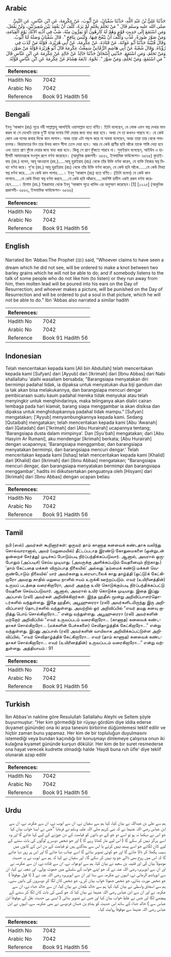 ## Arabic


<div dir="rtl" lang="ar" style={{fontSize:'larger',backgroundColor:'#f8f9fa',padding:20}}>
حَدَّثَنَا عَلِيُّ بْنُ عَبْدِ اللَّهِ، حَدَّثَنَا سُفْيَانُ، عَنْ أَيُّوبَ، عَنْ عِكْرِمَةَ، عَنِ ابْنِ عَبَّاسٍ، عَنِ النَّبِيِّ صلى الله عليه وسلم قَالَ ‏"‏ مَنْ تَحَلَّمَ بِحُلُمٍ لَمْ يَرَهُ، كُلِّفَ أَنْ يَعْقِدَ بَيْنَ شَعِيرَتَيْنِ، وَلَنْ يَفْعَلَ، وَمَنِ اسْتَمَعَ إِلَى حَدِيثِ قَوْمٍ وَهُمْ لَهُ كَارِهُونَ أَوْ يَفِرُّونَ مِنْهُ، صُبَّ فِي أُذُنِهِ الآنُكُ يَوْمَ الْقِيَامَةِ، وَمَنْ صَوَّرَ صُورَةً، عُذِّبِ وَكُلِّفَ أَنْ يَنْفُخَ فِيهَا، وَلَيْسَ بِنَافِخٍ ‏"‏‏.‏ قَالَ سُفْيَانُ وَصَلَهُ لَنَا أَيُّوبُ‏.‏ وَقَالَ قُتَيْبَةُ حَدَّثَنَا أَبُو عَوَانَةَ، عَنْ قَتَادَةَ، عَنْ عِكْرِمَةَ، عَنْ أَبِي هُرَيْرَةَ، قَوْلَهُ مَنْ كَذَبَ فِي رُؤْيَاهُ‏.‏ وَقَالَ شُعْبَةُ عَنْ أَبِي هَاشِمٍ الرُّمَّانِيِّ سَمِعْتُ عِكْرِمَةَ قَالَ أَبُو هُرَيْرَةَ قَوْلَهُ مَنْ صَوَّرَ، وَمَنْ تَحَلَّمَ، وَمَنِ اسْتَمَعَ‏.‏ حَدَّثَنِي إِسْحَاقُ حَدَّثَنَا خَالِدٌ عَنْ خَالِدٍ عَنْ عِكْرِمَةَ عَنِ ابْنِ عَبَّاسٍ قَالَ ‏"‏ مَنِ اسْتَمَعَ، وَمَنْ تَحَلَّمَ، وَمَنْ صَوَّرَ ‏"‏‏.‏ نَحْوَهُ‏.‏ تَابَعَهُ هِشَامٌ عَنْ عِكْرِمَةَ عَنِ ابْنِ عَبَّاسٍ قَوْلَهُ‏.‏
</div>
<div style={{backgroundColor:'#f8f9fa',padding:20, marginBottom: 10}}><table> <thead> <tr> <th>References:</th> <th></th> </tr> </thead> <tbody><tr><td>Hadith No</td><td>7042</td></tr><tr><td>Arabic No</td><td>7042</td></tr><tr><td>Reference</td><td>Book 91 Hadith 56</td></tr></tbody></table></div>

## Bengali


<div dir="ltr" lang="bn" style={{fontSize:'larger',backgroundColor:'#f8f9fa',padding:20}}>
ইবনু ‘আব্বাস (রাঃ) সূত্রে নবী সাল্লাল্লাহু আলাইহি ওয়াসাল্লাম হতে বর্ণিত। তিনি বলেছেন, যে লোক এমন স্বপ্ন দেখার ভান করল যা সে দেখেনি তাকে দু’টি যবের দানায় গিট দেয়ার জন্য বাধ্য করা হবে। অথচ সে তা কখনও পারবে না। যে কেউ কোন এক দলের কথার দিকে কান লাগাল। অথচ তারা এটা পছন্দ করে না অথবা বলেছেন, অথচ তারা তার থেকে পলায়নপর। কিয়ামতের দিন তার উভয় কানে সীসা ঢেলে দেয়া হবে। আর যে কেউ প্রাণীর ছবি আঁকে তাকে শাস্তি দেয়া হবে এবং তাতে প্রাণ ফুঁকে দেয়ার জন্য বাধ্য করা হবে। কিন্তু সে প্রাণ ফুঁকতে পারবে না। সুফ্ইয়ান বলেছেন, আইউব এ হাদীসটি আমাদেরকে মওসুল রূপে বর্ণনা করেছেন। (আধুনিক প্রকাশনী- ৬৫৫২, ইসলামিক ফাউন্ডেশন- ৬৫৬৫) কুতাইবাহ (রহ.) বলেন, আবূ আওয়ানা (রহ.).....আবূ হুরাইরাহ (রাঃ) থেকে তাঁর উক্তি বর্ণনা করেন, যে ব্যক্তি নিজের স্বপ্ন মিথ্যা বর্ণনা করে। শু’বা (রহ.) আবূ হুরাইরাহ (রাঃ) থেকে তাঁর উক্তি বর্ণনা করেন, যে কেউ ছবি আঁকে......যে কেউ মিথ্যা স্বপ্ন বর্ণনা করে.....যে কেউ কান লাগায়.....। ইবনু ‘আব্বাস (রাঃ) হতে বর্ণিত। (তিনি বলেন) যে কেউ কান লাগাবে.....যে কেউ মিথ্যা স্বপ্ন বর্ণনা করবে.....যে কেউ ছবি আঁকবে.....অবশিষ্ট হাদীস একই রকম বর্ণনা করেছেন......। হিশাম (রহ.) ইকরামাহ থেকে ইবনু ‘আব্বাস সূত্রে খালিদ এর অনুসরণ করেছেন।[1] [২২২৫] (আধুনিক প্রকাশনী- ৬৫৫৩, ইসলামিক ফাউন্ডেশন- ৬৫৬৬)
</div>
<div style={{backgroundColor:'#f8f9fa',padding:20, marginBottom: 10}}><table> <thead> <tr> <th>References:</th> <th></th> </tr> </thead> <tbody><tr><td>Hadith No</td><td>7042</td></tr><tr><td>Arabic No</td><td>7042</td></tr><tr><td>Reference</td><td>Book 91 Hadith 56</td></tr></tbody></table></div>

## English


<div dir="ltr" lang="en" style={{fontSize:'larger',backgroundColor:'#f8f9fa',padding:20}}>
Narrated Ibn 'Abbas:The Prophet (ﷺ) said, "Whoever claims to have seen a dream which he did not see, will be ordered to make a knot between two barley grains which he will not be able to do; and if somebody listens to the talk of some people who do not like him (to listen) or they run away from him, then molten lead will be poured into his ears on the Day of Resurrection; and whoever makes a picture, will be punished on the Day of Resurrection and will be ordered to put a soul in that picture, which he will not be able to do." Ibn 'Abbas also narrated a similar hadith
</div>
<div style={{backgroundColor:'#f8f9fa',padding:20, marginBottom: 10}}><table> <thead> <tr> <th>References:</th> <th></th> </tr> </thead> <tbody><tr><td>Hadith No</td><td>7042</td></tr><tr><td>Arabic No</td><td>7042</td></tr><tr><td>Reference</td><td>Book 91 Hadith 56</td></tr></tbody></table></div>

## Indonesian


<div dir="ltr" lang="id" style={{fontSize:'larger',backgroundColor:'#f8f9fa',padding:20}}>
Telah menceritakan kepada kami [Ali bin Abdullah] telah menceritakan kepada kami [Sufyan] dari [Ayyub] dari [Ikrimah] dari [Ibnu Abbas] dari Nabi shallallahu 'alaihi wasallam bersabda; "Barangsiapa menyatakan diri bermimpi padahal tidak, ia dipaksa untuk menyatukan dua biji gandum dan ia tak akan bisa melakukannya, dan barangsiapa mencuri dengar pembicaraan suatu kaum padahal mereka tidak menyukai atau telah menyingkir untuk menghindarinya, maka telinganya akan dialiri cairan tembaga pada hari kiamat, barang siapa menggambar ia akan disiksa dan dipaksa untuk menghidupkannya padahal tidak mampu." [Sufyan] mengatakan; ['Ayyub] menyambungkannya kepada kami. Sedang [Qutaibah] mengatakan; telah menceritakan kepada kami [Abu 'Awanah] dari [Qatadah] dari ['Ikrimah] dari [Abu Hurairah] ucapannya tentang; 'Barangsiapa dusta dalam mimpinya'. Dan [Syu'bah] mengatakan; dari [Abu Hasyim Ar Rumani], aku mendengar [Ikrimah] berkata; [Abu Hurairah] dengan ucapannya; 'Barangsiapa menggambar, dan barangsiapa menyatakan bermimpi, dan barangsiapa mencuri dengar.' Telah menceritakan kepada kami [Ishaq] telah menceritakan kepada kami [Khalid] dari [Khalid] dari [Ikrimah] dari [Ibnu Abbas] mengatakan; "Barangsiapa mencuri dengar, dan barangsiapa menyatakan bermimpi dan barangsiapa menggambar', hadits ini diikutsertakan penguatnya oleh [Hisyam] dari [Ikrimah] dari [Ibnu Abbas] dengan ucapan beliau
</div>
<div style={{backgroundColor:'#f8f9fa',padding:20, marginBottom: 10}}><table> <thead> <tr> <th>References:</th> <th></th> </tr> </thead> <tbody><tr><td>Hadith No</td><td>7042</td></tr><tr><td>Arabic No</td><td>7042</td></tr><tr><td>Reference</td><td>Book 91 Hadith 56</td></tr></tbody></table></div>

## Tamil


<div dir="ltr" lang="ta" style={{fontSize:'larger',backgroundColor:'#f8f9fa',padding:20}}>
நபி (ஸல்) அவர்கள் கூறினார்கள்: ஒருவர் தாம் காணாத கனவைக் கண்டதாக வலிந்து சொல்வாரானால், அவர் (மறுமையில்) தீட்டப்படாத இரண்டு கோதுமைகளை (ஒன்றுடன் ஒன்றைச் சேர்த்து) முடிச்சுப் போடும்படி நிர்ப்பந்திக்கப்படுவார். ஆனால், அவரால் ஒருபோதும் (அப்படிச்) செய்ய முடியாது. (அவருக்கு அளிக்கப்படும் வேதனையும் நிற்காது.) ‘தாம் கேட்பதை மக்கள் விரும்பாத நிலையில்’ அல்லது ‘தம்மைக் கண்டு மக்கள் வெருண்டோடும் நிலையில்’ யார் அவர்களது உரையாடலைக் காது தாழ்த்தி (ஒட்டு)க் கேட்கிறாரோ அவரது காதில் மறுமை நாளில் ஈயம் உருக்கி ஊற்றப்படும். எவர் (உயிரினத்தின்) உருவப் படத்தை வரைகிறாரோ, அவர் அதற்கு உயிர் கொடுக்கும்படி நிர்ப்பந்திக்கப்பட்டு வேதனை செய்யப்படுவார். ஆனால், அவரால் உயிர் கொடுக்க முடியாது. இதை இப்னு அப்பாஸ் (ரலி) அவர்கள் அறிவிக்கிறார்கள். இந்த ஹதீஸ் மூன்று அறிவிப்பாளர்தொடர்களில் வந்துள்ளது. இதே ஹதீஸ், அபூஹுரைரா (ரலி) அவர்களிடமிருந்து இரு அறிவிப்பாளர் தொடர்களில் வந்துள்ளது. அவற்றில் ஓர் அறிவிப்பில் “எவர் தமது கனவு குறித்து பொய் சொல்கிறாரோ...” என்று வந்துள்ளது. அபூஹுரைரா (ரலி) அவர்களின் மற்றோர் அறிவிப்பில் “எவர் உருவப்படம் வரைகிறாரோ... (காணாத) கனவைக் கண்டதாகச் சொல்கிறரோ... (மக்களின் பேச்சுகளை) செவிதாழ்த்திக் கேட்கிறாரோ...” என்று வந்துள்ளது. இப்னு அப்பாஸ் (ரலி) அவர்களின் வாயிலாக அறிவிக்கப்பட்டுள்ள அறிவிப்பில், “எவர் செவிதாழ்த்திக் கேட்கிறாரோ... எவர் (தாம் காணாத) கனவைக் கண்டதாகச் சொல்கிறாரோ... எவர் (உயிரினத்தின்) உருவப்படம் வரைகிறாரோ...” என்று வந்துள்ளது. அத்தியாயம் : 91
</div>
<div style={{backgroundColor:'#f8f9fa',padding:20, marginBottom: 10}}><table> <thead> <tr> <th>References:</th> <th></th> </tr> </thead> <tbody><tr><td>Hadith No</td><td>7042</td></tr><tr><td>Arabic No</td><td>7042</td></tr><tr><td>Reference</td><td>Book 91 Hadith 56</td></tr></tbody></table></div>

## Turkish


<div dir="ltr" lang="tr" style={{fontSize:'larger',backgroundColor:'#f8f9fa',padding:20}}>
İbn Abbas'ın nakline göre Resulullah Sallallahu Aleyhi ve Sellem şöyle buyurmuştur: "Her kim görmediği bir rüyayı gördüm diye iddia ederse (kıyamet gününde) ona iki arpa tanesini birbirine düğümlemesi teklif edilir ve hiçbir zaman bunu yapamaz. Her kim de bir topluluğun duyulmasını istemediği veya bundan kaçındığı bir konuşmayı dinlemeye çalışırsa onun iki kulağına kıyamet gününde kurşun dökülür. Her kim de bir suret resmederse ona hayat verecek kudrette olmadığı halde 'Haydi buna ruh üfle' diye teklif olunarak azap edilir
</div>
<div style={{backgroundColor:'#f8f9fa',padding:20, marginBottom: 10}}><table> <thead> <tr> <th>References:</th> <th></th> </tr> </thead> <tbody><tr><td>Hadith No</td><td>7042</td></tr><tr><td>Arabic No</td><td>7042</td></tr><tr><td>Reference</td><td>Book 91 Hadith 56</td></tr></tbody></table></div>

## Urdu


<div dir="rtl" lang="ur" style={{fontSize:'larger',backgroundColor:'#f8f9fa',padding:20}}>
ہم سے علی بن عبداللہ نے بیان کیا، کہا ہم سے سفیان نے، ان سے ایوب نے، ان سے عکرمہ نے، ان سے ابن عباس رضی اللہ عنہما نے کہ نبی کریم صلی اللہ علیہ وسلم نے فرمایا ”جس نے ایسا خواب بیان کیا جو اس نے دیکھا نہ ہو تو اسے دو جَو کے دو دانوں کو قیامت کے دن جوڑنے کے لیے کہا جائے گا اور وہ اسے ہرگز نہیں کر سکے گا ( اس لیے مار کھاتا رہے گا ) اور جو شخص دوسرے لوگوں کی بات سننے کے لیے کان لگائے جو اسے پسند نہیں کرتے یا اس سے بھاگتے ہیں تو قیامت کے دن اس کے کانوں میں سیسہ پگھلا کر ڈالا جائے گا اور جو کوئی تصویر بنائے گا اسے عذاب دیا جائے گا اور اس پر زور دیا جائے گا کہ اس میں روح بھی ڈالے جو وہ نہیں کر سکے گا۔ اور سفیان نے کہا کہ ہم سے ایوب نے یہ حدیث موصولاً بیان کی اور قتیبہ بن سعید نے بیان کیا، ہم سے ابوعوانہ نے، ان سے قتادہ نے، ان سے عکرمہ نے اور ان سے ابوہریرہ رضی اللہ عنہ نے کہ جو اپنے خواب کے سلسلے میں جھوٹ بولے۔ اور شعبہ نے کہا، ان سے ابوہاشم الرمانی نے، انہوں نے عکرمہ سے سنا اور ان سے ابوہریرہ رضی اللہ عنہ نے ( کا قول موقوفاً ) جو شخص مورت بنائے، جو شخص جھوٹا خواب بیان کرے، جو شخص کان لگا کر دوسروں کی باتیں سنے۔ ہم سے اسحاق واسطی نے بیان کیا، کہا ہم سے خالد طحان نے بیان کیا، ان سے خالد حذاء نے، ان سے عکرمہ نے اور ان سے ابن عباس رضی اللہ عنہما نے بیان کیا کہ جو کسی کی بات کان لگا کر سننے کے پیچھے لگا اور جس نے غلط خواب بیان کیا اور جس نے تصویر بنائی ( ایسی ہی حدیث نقل کی موقوفاً ابن عباس سے ) خالد حذاء کے ساتھ اس حدیث کو ہشام بن حسان فردوسی نے بھی عکرمہ سے، انہوں نے ابن عباس رضی اللہ عنہما سے موقوفاً روایت کیا۔
</div>
<div style={{backgroundColor:'#f8f9fa',padding:20, marginBottom: 10}}><table> <thead> <tr> <th>References:</th> <th></th> </tr> </thead> <tbody><tr><td>Hadith No</td><td>7042</td></tr><tr><td>Arabic No</td><td>7042</td></tr><tr><td>Reference</td><td>Book 91 Hadith 56</td></tr></tbody></table></div>